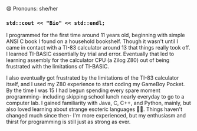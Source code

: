 😄 Pronouns: she/her

### `std::cout << "Bio" << std::endl;`

I programmed for the first time around 11 years old, beginning with simple ANSI C book I found on a household bookshelf. Though it wasn't until I came in contact with a TI-83 calculator around 13 that things really took off. I learned TI-BASIC essentially by trial and error. Eventually that led to learning assembly for the calculator CPU (a Zilog Z80) out of being frustrated with the limitations of TI-BASIC. 

I also eventually got frustrated by the limitations of the TI-83 calculator itself, and I used my Z80 experience to start coding my GameBoy Pocket. By the time I was 15 I had begun spending every spare moment programming- including skipping school lunch nearly everyday to go to a computer lab. I gained familiarity with Java, C, C++, and Python, mainly, but also loved learning about strange esoteric languages 🧠🤬. Things haven't changed much since then- I'm more experienced, but my enthusiasm and thirst for programming is still just as strong as ever.
